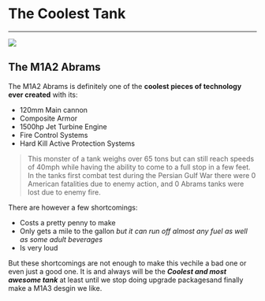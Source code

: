 
# **The Coolest Tank**
***


[<img src="https://images03.military.com/sites/default/files/media/equipment/military-vehicles/m1a2-abrams-main-battle-tank/2014/02/m1a2-abrams-battle-tank-02.jpg">](https://images03.military.com/)

## The M1A2 Abrams
The M1A2 Abrams is definitely one of the **coolest pieces of technology ever created** with its:
  - 120mm Main cannon
  - Composite Armor
  - 1500hp Jet Turbine Engine
  - Fire Control Systems
  - Hard Kill Active Protection Systems 

> This monster of a tank weighs over 65 tons but can still reach speeds of 40mph while having the ability to come to a full stop in a few feet. 
>In the tanks first combat test during the Persian Gulf War there were 0 American fatalities due to enemy action, and 0 Abrams tanks were lost due to enemy fire. 

There are however a few shortcomings:
  - Costs a pretty penny to make
  - Only gets a mile to the gallon _but it can run off almost any fuel as well as some adult beverages_
  - Is very loud

But these shortcomings are not enough to make this vechile a bad one or even just a good one. 
It is and always will be the ***Coolest and most awesome tank*** at least until we stop doing upgrade packagesand finally make a M1A3 desgin we like. 


